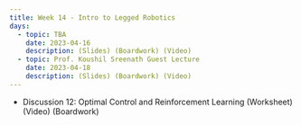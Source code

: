 ```yaml
---
title: Week 14 - Intro to Legged Robotics
days:
  - topic: TBA
    date: 2023-04-16
    description: (Slides) (Boardwork) (Video)
  - topic: Prof. Koushil Sreenath Guest Lecture
    date: 2023-04-18
    description: (Slides) (Boardwork) (Video)
---
```


- Discussion 12: Optimal Control and Reinforcement Learning (Worksheet) (Video) (Boardwork)

<a id="Week15"></a>
